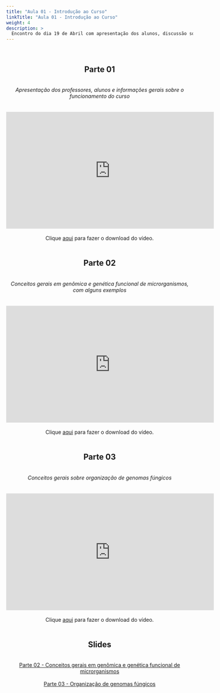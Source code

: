 ```yaml
---
title: "Aula 01 - Introdução ao Curso"
linkTitle: "Aula 01 - Introdução ao Curso"
weight: 4
description: >
  Encontro do dia 19 de Abril com apresentação dos alunos, discussão sobre funcionamento do curso, e conceitos introdutórios em genômica e genética funcional, organização de genomas eucariotos, genomas fúngicos e suas especificidades
---
```


<br>
<div align="center">
<h2>Parte 01</h2>
<br>
<i>Apresentação dos professores, alunos e informações gerais sobre o funcionamento do curso</i>
<br><br><br>
<iframe width="560" height="315" src="https://www.youtube.com/embed/IGpcawwmjxs" frameborder="0" allow="accelerometer; autoplay; clipboard-write; encrypted-media; gyroscope; picture-in-picture" allowfullscreen></iframe>
<br><br>
Clique <a href="https://photos.app.goo.gl/drdec5UXY1ZXqCEL6">aqui</a> para fazer o download do vídeo.
<br><br>

<h2>Parte 02</h2>
<br>
<i>Conceitos gerais em genômica e genética funcional de microrganismos, com alguns exemplos</i>
<br><br><br>
<iframe width="560" height="315" src="https://www.youtube.com/embed/aBU4gApSzBg" frameborder="0" allow="accelerometer; autoplay; clipboard-write; encrypted-media; gyroscope; picture-in-picture" allowfullscreen></iframe>
<br><br>
Clique <a href="https://photos.app.goo.gl/kVPyEEGTcmFBTBv58">aqui</a> para fazer o download do vídeo.
<br><br>

<h2>Parte 03</h2>
<br>
<i>Conceitos gerais sobre organização de genomas fúngicos</i>
<br><br><br>
<iframe width="560" height="315" src="https://www.youtube.com/embed/19x5psjvCQY" frameborder="0" allow="accelerometer; autoplay; clipboard-write; encrypted-media; gyroscope; picture-in-picture" allowfullscreen></iframe>
<br><br>
Clique <a href="https://photos.app.goo.gl/4P66WNSWofLMSM1DA">aqui</a> para fazer o download do vídeo.
<br><br>

<h2>Slides</h2>
<br>
<a href="https://github.com/desirrepetters/cursogenomicaegenetica.ufpr/raw/master/userguide/content/pt-br/docs/teoricas/slides/aula_01.pdf">Parte 02 - Conceitos gerais em genômica e genética funcional de microrganismos</a>
<br><br>
<a href="https://github.com/desirrepetters/cursogenomicaegenetica.ufpr/raw/master/userguide/content/pt-br/docs/teoricas/slides/aula_02.pdf">Parte 03 - Organização de genomas fúngicos</a>
</div>